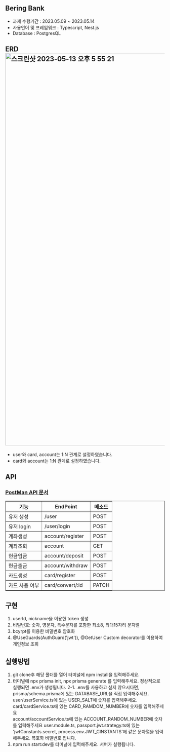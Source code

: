 ## Bering Bank

* 과제 수행기간 : 2023.05.09 ~ 2023.05.14
* 사용언어 및 프레임워크 : Typescript, Nest.js
* Database : PostgresQL

## ERD<img width="1239" alt="스크린샷 2023-05-13 오후 5 55 21" src="https://github.com/mj-song00/beringBank/assets/104669297/6babaabd-d90d-4235-9117-3287cd99f30b">
* user와 card, account는 1:N 관계로 설정하였습니다.
* card와 account는 1:N 관계로 설정하였습니다.

## API
### <a href='https://documenter.getpostman.com/view/23879843/2s93ecwq6J'>PostMan API 문서</a>
<table border='1'>
  <th> 기능 </th> 
  <th> EndPoint </th>
  <th> 메소드 </th>
  <tr>
    <td> 유저 생성 </td>
    <td> /user </td>
    <td> POST </td>
    <tr>
       <td> 유저 login </td>
    <td> /user/login </td>
    <td> POST </td>
    <tr>
      <td> 계좌생성 </td>
      <td> account/register </td>
      <td> POST </td>
      <tr>
        <td> 계좌조회 </td>
      <td> account </td>
      <td> GET </td>
      <tr>
      <td> 현금입금 </td>
      <td> account/deposit </td>
      <td> POST </td>
      <tr>
      <td> 현금출금 </td>
      <td> account/withdraw </td>
      <td> POST </td>
      <tr>
        <td> 카드생성 </td>
      <td> card/register </td>
      <td> POST </td>
        <tr>
           <td> 카드 사용 여부 </td>
      <td> card/convert/:id </td>
      <td> PATCH </td>
       </table>

## 구현
1. userId, nickname을 이용한 token 생성
2. 비밀번호: 숫자, 영문자, 특수문자를 포함한 최소8, 최대15자리 문자열 
3. bcyrpt를 이용한 비밀번호 암호화
4. @UseGuards(AuthGuard('jwt')), @GetUser Custom decorator를 이용하여 개인정보 조회

## 실행방법
1. git clone후 해당 폴더를 열어 터미널에 npm install을 입력해주세요.
2. 터미널에 npx prisma init, npx prisma generate 를 입력해주세요. 정상적으로 실행되면 .env가 생성됩니다.
2-1. .env를 사용하고 싶지 않으시다면, 
      prisma/schema.prisma에 있는 DATABASE_URL을 직접 입력해주세요.
      user/userService.ts에 있는 USER_SALT에 숫자를 입력해주세요.
      card/cardService.ts에 있는 CARD_RAMDOM_NUMBER에 숫자를 입력해주세요      
      account/accountService.ts에 있는 ACCOUNT_RANDOM_NUMBER에 숫자를 입력해주세요
      user.module.ts, passport.jwt.strategy.ts에 있는 'jwtConstants.secret, process.env.JWT_CINSTANTS'에 같은 문자열을 입력해주세요. 복호화 비밀번호 입니다.
3. npm run start:dev를 터미널에 입력해주세요. 서버가 실행됩니다. 
